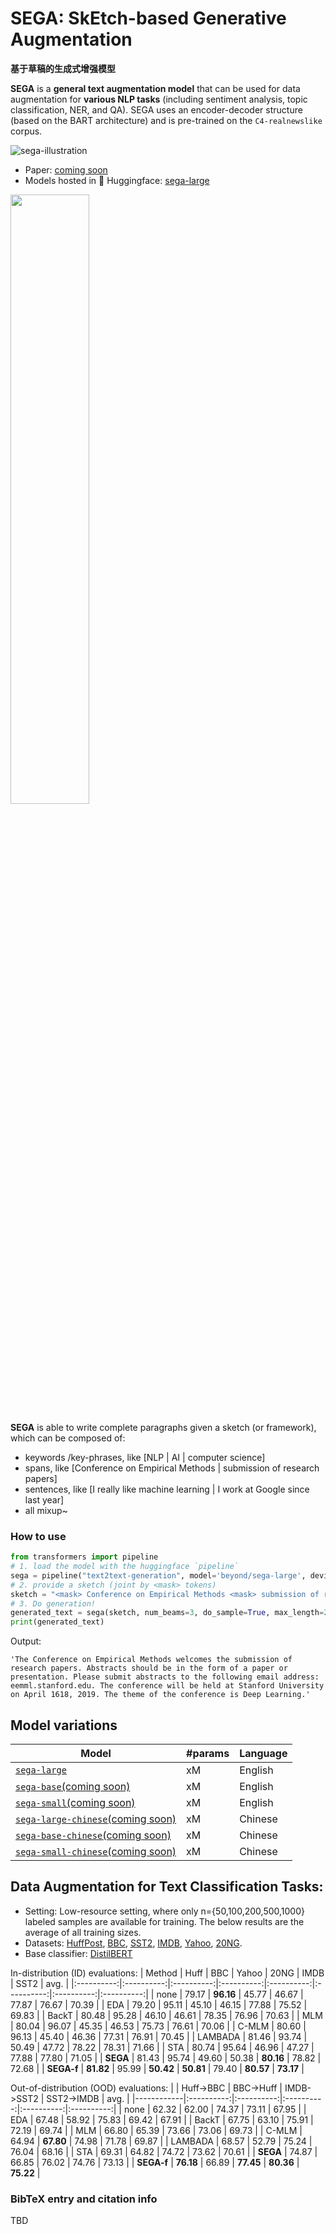 # SEGA: SkEtch-based Generative Augmentation

**基于草稿的生成式增强模型**

**SEGA** is a **general text augmentation model** that can be used for data augmentation for **various NLP tasks** (including sentiment analysis, topic classification, NER, and QA). SEGA uses an encoder-decoder structure (based on the BART architecture) and is pre-trained on the `C4-realnewslike` corpus. 


![sega-illustration](https://cdn.jsdelivr.net/gh/beyondguo/mdnice_pictures/typora/sega-main-illustration.png)

- Paper: [coming soon](to_be_added)
- Models hosted in 🤗 Huggingface: [sega-large](https://huggingface.co/beyond/sega-large)

<img src="https://cdn.jsdelivr.net/gh/beyondguo/mdnice_pictures/typora/sega-hf-api.jpg" width="50%" />

**SEGA** is able to write complete paragraphs given a sketch (or framework), which can be composed of:
- keywords /key-phrases, like [NLP | AI | computer science]
- spans, like [Conference on Empirical Methods | submission of research papers]
- sentences, like [I really like machine learning | I work at Google since last year]
- all mixup~

### How to use
```python
from transformers import pipeline
# 1. load the model with the huggingface `pipeline`
sega = pipeline("text2text-generation", model='beyond/sega-large', device=0)
# 2. provide a sketch (joint by <mask> tokens)
sketch = "<mask> Conference on Empirical Methods <mask> submission of research papers <mask> Deep Learning <mask>"
# 3. Do generation!
generated_text = sega(sketch, num_beams=3, do_sample=True, max_length=200)[0]['generated_text']
print(generated_text)
```
Output:
```shell
'The Conference on Empirical Methods welcomes the submission of research papers. Abstracts should be in the form of a paper or presentation. Please submit abstracts to the following email address: eemml.stanford.edu. The conference will be held at Stanford University on April 1618, 2019. The theme of the conference is Deep Learning.'
```

## Model variations


| Model | #params | Language |
|------------------------|--------------------------------|-------|
| [`sega-large`]() | xM   | English |
| [`sega-base`(coming soon)]()  | xM    | English |
| [`sega-small`(coming soon)]()        | xM    | English |
| [`sega-large-chinese`(coming soon)]() | xM    |  Chinese |
| [`sega-base-chinese`(coming soon)]() | xM    | Chinese |
| [`sega-small-chinese`(coming soon)]() | xM | Chinese |


## Data Augmentation for Text Classification Tasks:
- Setting: Low-resource setting, where only n={50,100,200,500,1000} labeled samples are available for training. The below results are the average of all training sizes.
- Datasets: [HuffPost](https://huggingface.co/datasets/khalidalt/HuffPost), [BBC](https://huggingface.co/datasets/SetFit/bbc-news), [SST2](https://huggingface.co/datasets/glue), [IMDB](https://huggingface.co/datasets/imdb), [Yahoo](https://huggingface.co/datasets/yahoo_answers_topics), [20NG](https://huggingface.co/datasets/newsgroup).
- Base classifier: [DistilBERT](https://huggingface.co/distilbert-base-cased)


In-distribution (ID) evaluations:
|   Method   |    Huff    |     BBC    |    Yahoo   |    20NG    |    IMDB    |    SST2    |    avg.    |
|:----------:|:----------:|:----------:|:----------:|:----------:|:----------:|:----------:|:----------:|
|    none    |   79.17   | **96.16** |   45.77   |   46.67   |   77.87   |   76.67   |   70.39   |
|     EDA    |   79.20   |   95.11   |   45.10   |   46.15   |   77.88   |   75.52   |   69.83   |
|    BackT   |   80.48   |   95.28   |   46.10   |   46.61   |   78.35   |   76.96   |   70.63   |
|     MLM    |   80.04   |   96.07   |   45.35   |   46.53   |   75.73   |   76.61   |   70.06   |
|    C-MLM   |   80.60   |   96.13   |   45.40   |   46.36   |   77.31   |   76.91   |   70.45   |
|   LAMBADA  |   81.46   |   93.74   |   50.49   |   47.72   |   78.22   |   78.31   |   71.66   |
|     STA    |   80.74   |   95.64   |   46.96   |   47.27   |   77.88   |   77.80   |   71.05   |
|  **SEGA**  |   81.43   |   95.74   |   49.60   |   50.38   | **80.16** |   78.82   |   72.68   |
| **SEGA-f** | **81.82** |   95.99   | **50.42** | **50.81** |   79.40   | **80.57** | **73.17** |

Out-of-distribution (OOD) evaluations:
|            |  Huff->BBC |  BBC->Huff | IMDB->SST2 | SST2->IMDB |    avg.    |
|------------|:----------:|:----------:|:----------:|:----------:|:----------:|
|    none    |   62.32   |   62.00   |   74.37   |   73.11   |   67.95   |
|     EDA    |   67.48   |   58.92   |   75.83   |   69.42   |   67.91   |
|    BackT   |   67.75   |   63.10   |   75.91   |   72.19   |   69.74   |
|     MLM    |   66.80   |   65.39   |   73.66   |   73.06   |   69.73   |
|    C-MLM   |   64.94   | **67.80** |   74.98   |   71.78   |   69.87   |
|   LAMBADA  |   68.57   |   52.79   |   75.24   |   76.04   |   68.16   |
|     STA    |   69.31   |   64.82   |   74.72   |   73.62   |   70.61   |
|  **SEGA**  |   74.87   |   66.85   |   76.02   |   74.76   |   73.13   |
| **SEGA-f** | **76.18** |   66.89   | **77.45** | **80.36** | **75.22** |
### BibTeX entry and citation info
TBD

